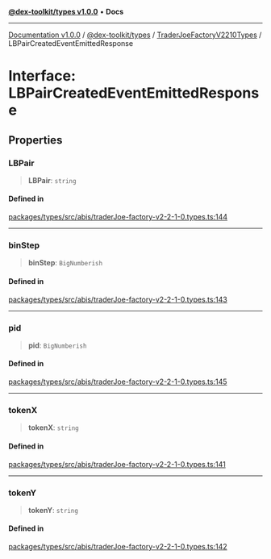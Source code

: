 [**@dex-toolkit/types v1.0.0**](../../../README.md) • **Docs**

***

[Documentation v1.0.0](../../../../../packages.md) / [@dex-toolkit/types](../../../README.md) / [TraderJoeFactoryV2210Types](../README.md) / LBPairCreatedEventEmittedResponse

# Interface: LBPairCreatedEventEmittedResponse

## Properties

### LBPair

> **LBPair**: `string`

#### Defined in

[packages/types/src/abis/traderJoe-factory-v2-2-1-0.types.ts:144](https://github.com/niZmosis/dex-toolkit/blob/3d8b41b44787b30fbea5de3ab4737662ffb61bc8/packages/types/src/abis/traderJoe-factory-v2-2-1-0.types.ts#L144)

***

### binStep

> **binStep**: `BigNumberish`

#### Defined in

[packages/types/src/abis/traderJoe-factory-v2-2-1-0.types.ts:143](https://github.com/niZmosis/dex-toolkit/blob/3d8b41b44787b30fbea5de3ab4737662ffb61bc8/packages/types/src/abis/traderJoe-factory-v2-2-1-0.types.ts#L143)

***

### pid

> **pid**: `BigNumberish`

#### Defined in

[packages/types/src/abis/traderJoe-factory-v2-2-1-0.types.ts:145](https://github.com/niZmosis/dex-toolkit/blob/3d8b41b44787b30fbea5de3ab4737662ffb61bc8/packages/types/src/abis/traderJoe-factory-v2-2-1-0.types.ts#L145)

***

### tokenX

> **tokenX**: `string`

#### Defined in

[packages/types/src/abis/traderJoe-factory-v2-2-1-0.types.ts:141](https://github.com/niZmosis/dex-toolkit/blob/3d8b41b44787b30fbea5de3ab4737662ffb61bc8/packages/types/src/abis/traderJoe-factory-v2-2-1-0.types.ts#L141)

***

### tokenY

> **tokenY**: `string`

#### Defined in

[packages/types/src/abis/traderJoe-factory-v2-2-1-0.types.ts:142](https://github.com/niZmosis/dex-toolkit/blob/3d8b41b44787b30fbea5de3ab4737662ffb61bc8/packages/types/src/abis/traderJoe-factory-v2-2-1-0.types.ts#L142)

